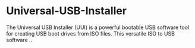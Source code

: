 # Universal-USB-Installer
The Universal USB Installer (UUI) is a powerful bootable USB software tool for creating USB boot drives from ISO files. This versatile ISO to USB software ..
